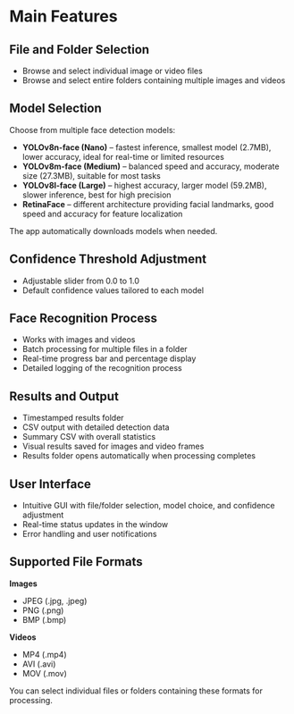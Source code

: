 # Main Features

## File and Folder Selection
- Browse and select individual image or video files
- Browse and select entire folders containing multiple images and videos

## Model Selection
Choose from multiple face detection models:
- **YOLOv8n-face (Nano)** – fastest inference, smallest model (2.7MB), lower accuracy, ideal for real-time or limited resources
- **YOLOv8m-face (Medium)** – balanced speed and accuracy, moderate size (27.3MB), suitable for most tasks
- **YOLOv8l-face (Large)** – highest accuracy, larger model (59.2MB), slower inference, best for high precision
- **RetinaFace** – different architecture providing facial landmarks, good speed and accuracy for feature localization

The app automatically downloads models when needed.

## Confidence Threshold Adjustment
- Adjustable slider from 0.0 to 1.0
- Default confidence values tailored to each model

## Face Recognition Process
- Works with images and videos
- Batch processing for multiple files in a folder
- Real-time progress bar and percentage display
- Detailed logging of the recognition process

## Results and Output
- Timestamped results folder
- CSV output with detailed detection data
- Summary CSV with overall statistics
- Visual results saved for images and video frames
- Results folder opens automatically when processing completes

## User Interface
- Intuitive GUI with file/folder selection, model choice, and confidence adjustment
- Real-time status updates in the window
- Error handling and user notifications

## Supported File Formats
**Images**
- JPEG (.jpg, .jpeg)
- PNG (.png)
- BMP (.bmp)

**Videos**
- MP4 (.mp4)
- AVI (.avi)
- MOV (.mov)

You can select individual files or folders containing these formats for processing.
